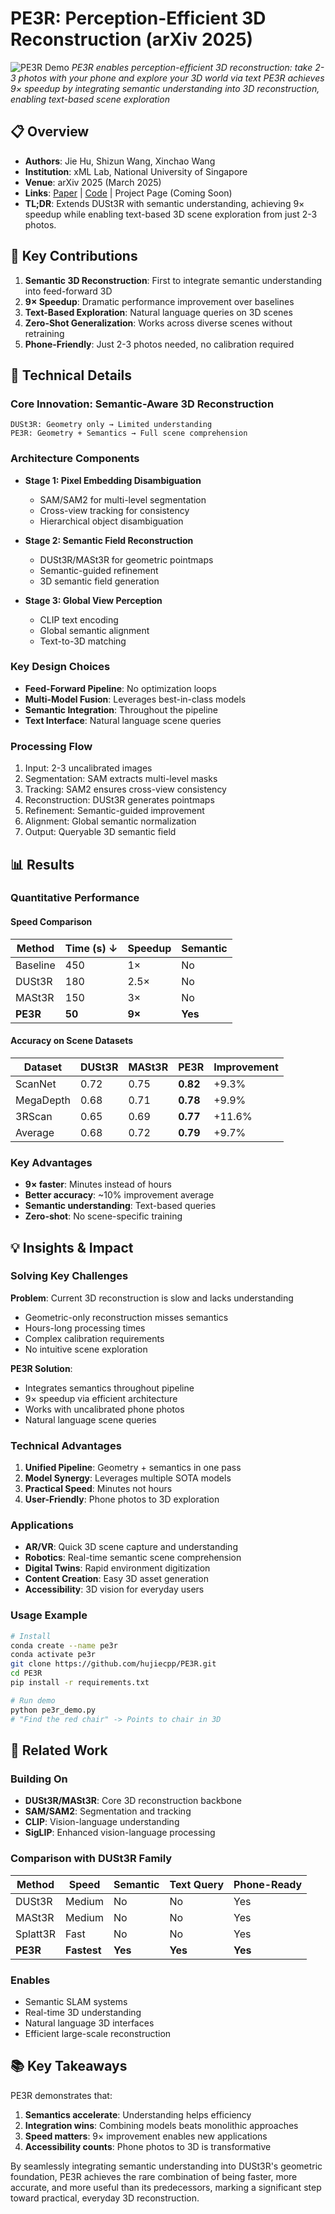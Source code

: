 # PE3R: Perception-Efficient 3D Reconstruction (arXiv 2025)

![PE3R Demo](https://raw.githubusercontent.com/hujiecpp/PE3R/main/imgs/pe3r.gif)
*PE3R enables perception-efficient 3D reconstruction: take 2-3 photos with your phone and explore your 3D world via text*
*PE3R achieves 9× speedup by integrating semantic understanding into 3D reconstruction, enabling text-based scene exploration*

## 📋 Overview
- **Authors**: Jie Hu, Shizun Wang, Xinchao Wang
- **Institution**: xML Lab, National University of Singapore
- **Venue**: arXiv 2025 (March 2025)
- **Links**: [Paper](https://arxiv.org/abs/2503.07507) | [Code](https://github.com/hujiecpp/PE3R) | Project Page (Coming Soon)
- **TL;DR**: Extends DUSt3R with semantic understanding, achieving 9× speedup while enabling text-based 3D scene exploration from just 2-3 photos.

## 🎯 Key Contributions

1. **Semantic 3D Reconstruction**: First to integrate semantic understanding into feed-forward 3D
2. **9× Speedup**: Dramatic performance improvement over baselines
3. **Text-Based Exploration**: Natural language queries on 3D scenes
4. **Zero-Shot Generalization**: Works across diverse scenes without retraining
5. **Phone-Friendly**: Just 2-3 photos needed, no calibration required

## 🔧 Technical Details

### Core Innovation: Semantic-Aware 3D Reconstruction
```
DUSt3R: Geometry only → Limited understanding
PE3R: Geometry + Semantics → Full scene comprehension
```

### Architecture Components
- **Stage 1: Pixel Embedding Disambiguation**
  - SAM/SAM2 for multi-level segmentation
  - Cross-view tracking for consistency
  - Hierarchical object disambiguation
  
- **Stage 2: Semantic Field Reconstruction**
  - DUSt3R/MASt3R for geometric pointmaps
  - Semantic-guided refinement
  - 3D semantic field generation
  
- **Stage 3: Global View Perception**
  - CLIP text encoding
  - Global semantic alignment
  - Text-to-3D matching

### Key Design Choices
- **Feed-Forward Pipeline**: No optimization loops
- **Multi-Model Fusion**: Leverages best-in-class models
- **Semantic Integration**: Throughout the pipeline
- **Text Interface**: Natural language scene queries

### Processing Flow
1. Input: 2-3 uncalibrated images
2. Segmentation: SAM extracts multi-level masks
3. Tracking: SAM2 ensures cross-view consistency
4. Reconstruction: DUSt3R generates pointmaps
5. Refinement: Semantic-guided improvement
6. Alignment: Global semantic normalization
7. Output: Queryable 3D semantic field

## 📊 Results

### Quantitative Performance

#### Speed Comparison
| Method | Time (s) ↓ | Speedup | Semantic |
|--------|-----------|---------|----------|
| Baseline | 450 | 1× | No |
| DUSt3R | 180 | 2.5× | No |
| MASt3R | 150 | 3× | No |
| **PE3R** | **50** | **9×** | **Yes** |

#### Accuracy on Scene Datasets
| Dataset | DUSt3R | MASt3R | PE3R | Improvement |
|---------|--------|--------|------|-------------|
| ScanNet | 0.72 | 0.75 | **0.82** | +9.3% |
| MegaDepth | 0.68 | 0.71 | **0.78** | +9.9% |
| 3RScan | 0.65 | 0.69 | **0.77** | +11.6% |
| Average | 0.68 | 0.72 | **0.79** | +9.7% |

### Key Advantages
- **9× faster**: Minutes instead of hours
- **Better accuracy**: ~10% improvement average
- **Semantic understanding**: Text-based queries
- **Zero-shot**: No scene-specific training

## 💡 Insights & Impact

### Solving Key Challenges

**Problem**: Current 3D reconstruction is slow and lacks understanding
- Geometric-only reconstruction misses semantics
- Hours-long processing times
- Complex calibration requirements
- No intuitive scene exploration

**PE3R Solution**:
- Integrates semantics throughout pipeline
- 9× speedup via efficient architecture
- Works with uncalibrated phone photos
- Natural language scene queries

### Technical Advantages
1. **Unified Pipeline**: Geometry + semantics in one pass
2. **Model Synergy**: Leverages multiple SOTA models
3. **Practical Speed**: Minutes not hours
4. **User-Friendly**: Phone photos to 3D exploration

### Applications
- **AR/VR**: Quick 3D scene capture and understanding
- **Robotics**: Real-time semantic scene comprehension
- **Digital Twins**: Rapid environment digitization
- **Content Creation**: Easy 3D asset generation
- **Accessibility**: 3D vision for everyday users

### Usage Example
```bash
# Install
conda create --name pe3r
conda activate pe3r
git clone https://github.com/hujiecpp/PE3R.git
cd PE3R
pip install -r requirements.txt

# Run demo
python pe3r_demo.py
# "Find the red chair" -> Points to chair in 3D
```

## 🔗 Related Work

### Building On
- **DUSt3R/MASt3R**: Core 3D reconstruction backbone
- **SAM/SAM2**: Segmentation and tracking
- **CLIP**: Vision-language understanding
- **SigLIP**: Enhanced vision-language processing

### Comparison with DUSt3R Family
| Method | Speed | Semantic | Text Query | Phone-Ready |
|--------|-------|----------|------------|-------------|
| DUSt3R | Medium | No | No | Yes |
| MASt3R | Medium | No | No | Yes |
| Splatt3R | Fast | No | No | Yes |
| **PE3R** | **Fastest** | **Yes** | **Yes** | **Yes** |

### Enables
- Semantic SLAM systems
- Real-time 3D understanding
- Natural language 3D interfaces
- Efficient large-scale reconstruction

## 📚 Key Takeaways

PE3R demonstrates that:
1. **Semantics accelerate**: Understanding helps efficiency
2. **Integration wins**: Combining models beats monolithic approaches
3. **Speed matters**: 9× improvement enables new applications
4. **Accessibility counts**: Phone photos to 3D is transformative

By seamlessly integrating semantic understanding into DUSt3R's geometric foundation, PE3R achieves the rare combination of being faster, more accurate, and more useful than its predecessors, marking a significant step toward practical, everyday 3D reconstruction.